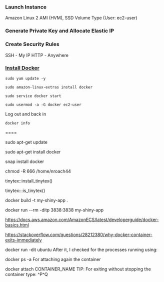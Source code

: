 ### Launch Instance

Amazon Linux 2 AMI (HVM), SSD Volume Type
(User: ec2-user)

### Generate Private Key and Allocate Elastic IP

### Create Security Rules

SSH - My IP
HTTP - Anywhere

### [Install Docker](https://docs.aws.amazon.com/AmazonECS/latest/developerguide/docker-basics.html)

`sudo yum update -y`

`sudo amazon-linux-extras install docker`

`sudo service docker start`

`sudo usermod -a -G docker ec2-user`

Log out and back in

`docker info`

====

sudo apt-get update

sudo apt-get install docker

snap install docker

chmod -R 666 /home/nroach44

tinytex::install_tinytex()

tinytex:::is_tinytex()

docker build -t my-shiny-app .

docker run --rm -ditp 3838:3838 my-shiny-app

https://docs.aws.amazon.com/AmazonECS/latest/developerguide/docker-basics.html



https://stackoverflow.com/questions/28212380/why-docker-container-exits-immediately

docker run -dit ubuntu
After it, I checked for the processes running using:

docker ps -a
For attaching again the container

docker attach CONTAINER_NAME
TIP: For exiting without stopping the container type: ^P^Q
